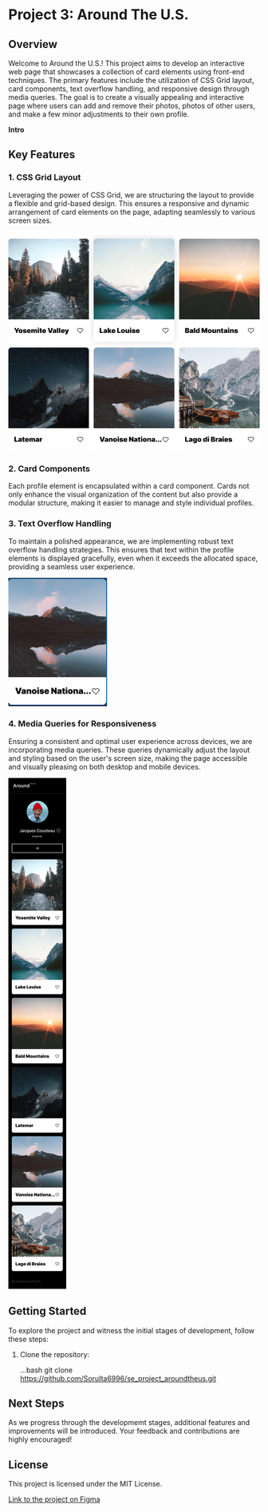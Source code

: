 # Project 3: Around The U.S.

## Overview

Welcome to Around the U.S.! This project aims to develop an interactive web page that showcases a collection of card elements using front-end techniques. The primary features include the utilization of CSS Grid layout, card components, text overflow handling, and responsive design through media queries. The goal is to create a visually appealing and interactive page where users can add and remove their photos, photos of other users, and make a few minor adjustments to their own profile.

**Intro**

## Key Features 

### 1. CSS Grid Layout

Leveraging the power of CSS Grid, we are structuring the layout to provide a flexible and grid-based design. This ensures a responsive and dynamic arrangement of card elements on the page, adapting seamlessly to various screen sizes.

![Card Elements display with Grid Layout](/images/demo/Elements.png)

### 2. Card Components

Each profile element is encapsulated within a card component. Cards not only enhance the visual organization of the content but also provide a modular structure, making it easier to manage and style individual profiles.

### 3. Text Overflow Handling

To maintain a polished appearance, we are implementing robust text overflow handling strategies. This ensures that text within the profile elements is displayed gracefully, even when it exceeds the allocated space, providing a seamless user experience.

![Card Element displaying the use of Text Overflow](/images/demo/cardel.png)

### 4. Media Queries for Responsiveness

Ensuring a consistent and optimal user experience across devices, we are incorporating media queries. These queries dynamically adjust the layout and styling based on the user's screen size, making the page accessible and visually pleasing on both desktop and mobile devices.

![Display of the Mobile View exemplifying the use of Media Queries](/images/demo/MOBILE.png)

## Getting Started

To explore the project and witness the initial stages of development, follow these steps:

1. Clone the repository:

   ...bash
   git clone https://github.com/SoruIta6996/se_project_aroundtheus.git 

## Next Steps

As we progress through the developmemt stages, additional features and improvements will be introduced. Your feedback and contributions are highly encouraged!

## License 

This project is licensed under the MIT License.

  
 [Link to the project on Figma](https://www.figma.com/file/ii4xxsJ0ghevUOcssTlHZv/Sprint-3%3A-Around-the-US?node-id=0%3A1)  
